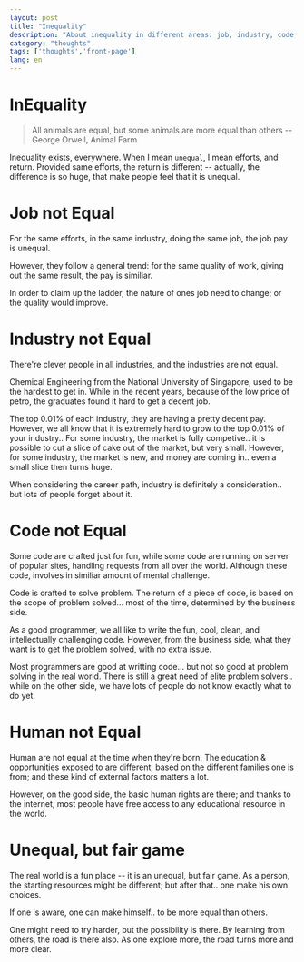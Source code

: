 ```yaml
---
layout: post
title: "Inequality"
description: "About inequality in different areas: job, industry, code, human."
category: "thoughts"
tags: ['thoughts','front-page']
lang: en
---
```


# InEquality

>  All animals are equal, but some animals are more equal than others -- George Orwell, Animal Farm

Inequality exists, everywhere. When I mean `unequal`, I mean efforts, and return. Provided same efforts, the return is different -- actually, the difference is so huge, that make people feel that it is unequal.


# Job not Equal

For the same efforts, in the same industry, doing the same job, the job pay is unequal. 

However, they follow a general trend: for the same quality of work, giving out the same result, the pay is similiar.

In order to claim up the ladder, the nature of ones job need to change; or the quality would improve.

# Industry not Equal

There're clever people in all industries, and the industries are not equal.

Chemical Engineering from the National University of Singapore, used to be the hardest to get in. While in the recent years, because of the low price of petro, the graduates found it hard to get a decent job.

The top 0.01% of each industry, they are having a pretty decent pay. However, we all know that it is extremely hard to grow to the top 0.01% of your industry.. For some industry, the market is fully competive.. it is possible to cut a slice of cake out of the market, but very small. However, for some industry, the market is new, and money are coming in.. even a small slice then turns huge.

When considering the career path, industry is definitely a consideration.. but lots of people forget about it.


# Code not Equal

Some code are crafted just for fun, while some code are running on server of popular sites, handling requests from all over the world. Although these code, involves in similiar amount of mental challenge.

Code is crafted to solve problem. The return of a piece of code, is based on the scope of problem solved... most of the time, determined by the business side.

As a good programmer, we all like to write the fun, cool, clean, and intellectually challenging code. However, from the business side, what they want is to get the problem solved, with no extra issue.

Most programmers are good at writting code... but not so good at problem solving in the real world. There is still a great need of elite problem solvers.. while on the other side, we have lots of people do not know exactly what to do yet.


# Human not Equal

Human are not equal at the time when they're born. The education & opportunities exposed to are different, based on the different families one is from; and these kind of external factors matters a lot.

However, on the good side, the basic human rights are there; and thanks to the internet, most people have free access to any educational resource in the world.


# Unequal, but fair game

The real world is a fun place -- it is an unequal, but fair game. As a person, the starting resources might be different; but after that.. one make his own choices.

If one is aware, one can make himself.. to be more equal than others.

One might need to try harder, but the possibility is there. By learning from others, the road is there also. As one explore more, the road turns more and more clear.
